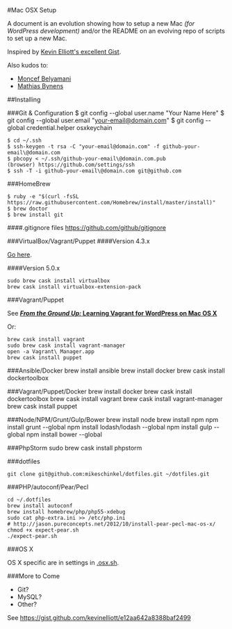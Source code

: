 #Mac OSX Setup

A document is an evolution showing how to setup a new Mac _(for WordPress development)_ and/or the README on an evolving repo of scripts to set up a new Mac.

Inspired by [Kevin Elliott's excellent Gist](https://gist.github.com/kevinelliott/e12aa642a8388baf2499).

Also kudos to:

- [Moncef Belyamani](https://www.moncefbelyamani.com/how-to-install-xcode-homebrew-git-rvm-ruby-on-mac/)
- [Mathias Bynens](https://github.com/mathiasbynens/dotfiles/blob/master/.osx)

##Installing 

	

###Git & Configuration
    $ git config --global user.name "Your Name Here"
    $ git config --global user.email "your-email@domain.com"
    $ git config --global credential.helper osxkeychain
    
    $ cd ~/.ssh
	$ ssh-keygen -t rsa -C "your-email@domain.com" -f github-your-email\@domain.com
	$ pbcopy < ~/.ssh/github-your-email\@domain.com.pub
	(browser) https://github.com/settings/ssh
	$ ssh -T -i github-your-email\@domain.com git@github.com

###HomeBrew 

	$ ruby -e "$(curl -fsSL https://raw.githubusercontent.com/Homebrew/install/master/install)"
	$ brew doctor
	$ brew install git
	
####.gitignore files
https://github.com/github/gitignore

###VirtualBox/Vagrant/Puppet
####Version 4.3.x

[Go here](https://github.com/thecodersguild/quick-start-installing-virtualbox-on-mac-os-x#version-43x).

####Version 5.0.x

	sudo brew cask install virtualbox
	brew cask install virtualbox-extension-pack
   
###Vagrant/Puppet

See [**_From the Ground Up:_ Learning Vagrant for WordPress on Mac OS X**](https://github.thecodersguild/learning-vagrant-for-wordpress)

Or:

    brew cask install vagrant
    sudo brew cask install vagrant-manager
    open -a Vagrant\ Manager.app
	brew cask install puppet
	
###Ansible/Docker
	brew install ansible
	brew install docker
	brew cask install dockertoolbox

###Vagrant/Puppet/Docker
	brew install docker
	brew cask install dockertoolbox
    brew cask install vagrant
    brew cask install vagrant-manager
	brew cask install puppet

###Node/NPM/Grunt/Gulp/Bower
	brew install node
	brew install npm
	npm install grunt --global
	npm install lodash/lodash --global
	npm install gulp --global
	npm install bower --global

###PhpStorm
	sudo brew cask install phpstorm

###dotfiles

	git clone git@github.com:mikeschinkel/dotfiles.git ~/dotfiles.git
	

###PHP/autoconf/Pear/Pecl


	cd ~/.dotfiles
	brew install autoconf
	brew install homebrew/php/php55-xdebug
	sudo cat php-extra.ini >> /etc/php.ini
	# http://jason.pureconcepts.net/2012/10/install-pear-pecl-mac-os-x/
	chmod +x expect-pear.sh
	./expect-pear.sh


###OS X

OS X specific are in settings in [.osx.sh](.osx.sh).

###More to Come
- Git?
- MySQL?
- Other?

See https://gist.github.com/kevinelliott/e12aa642a8388baf2499
